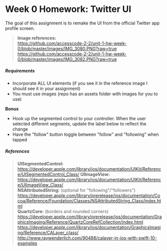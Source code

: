 # Week 0 Homework: Twitter UI

The goal of this assignment is to remake the UI from the official Twitter app profile screen.

> **Image references:**  
https://github.com/accesscode-2-2/unit-1-hw-week-0/blob/master/images/IMG_3080.PNG?raw=true
https://github.com/accesscode-2-2/unit-1-hw-week-0/blob/master/images/IMG_3082.PNG?raw=true

##### Requirements  
* Incorporate ALL UI elements (if you see it in the reference image I should see it in your assignment)
* You must use images (repo has an assets folder with images for you to use)

**Bonus**
* Hook up the segmented control to your controller. When the user selected different segments, update the label below to reflect the change  
* Have the "follow" button toggle between "follow" and "following" when tapped

##### References 
> **UISegmentedControl:**  
https://developer.apple.com/library/ios/documentation/UIKit/Reference/UISegmentedControl_Class/
> **UIImageView:**  
https://developer.apple.com/library/ios/documentation/UIKit/Reference/UIImageView_Class/  
> **NSAttributedString:** (optional for "following"/"followers")
https://developer.apple.com/library/prerelease/ios/documentation/Cocoa/Reference/Foundation/Classes/NSAttributedString_Class/index.html  
> **QuartzCore:**  (borders and rounded corners)  
https://developer.apple.com/library/prerelease/ios/documentation/GraphicsImaging/Reference/QuartzCoreRefCollection/index.html  
https://developer.apple.com/library/ios/documentation/GraphicsImaging/Reference/CALayer_class/  
http://www.raywenderlich.com/90488/calayer-in-ios-with-swift-10-examples  

